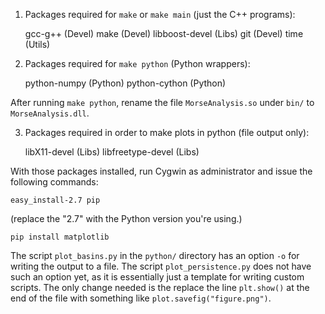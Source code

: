 1) Packages required for `make` or `make main` (just the C++ programs):

    gcc-g++ (Devel)
    make (Devel)
    libboost-devel (Libs)
    git (Devel)
    time (Utils)


2) Packages required for `make python` (Python wrappers):

    python-numpy (Python)
    python-cython (Python)

After running `make python`, rename the file `MorseAnalysis.so` under `bin/` to `MorseAnalysis.dll`.


3) Packages required in order to make plots in python (file output only):

    libX11-devel (Libs)
    libfreetype-devel (Libs)

With those packages installed, run Cygwin as administrator and issue the following commands:

    easy_install-2.7 pip

(replace the "2.7" with the Python version you're using.)

    pip install matplotlib

The script `plot_basins.py` in the `python/` directory has an option `-o` for writing the output to a file. The script   `plot_persistence.py` does not have such an option yet, as it is essentially just a template for writing custom scripts. The only change needed is the replace the line `plt.show()` at the end of the file with something like `plot.savefig("figure.png")`.
